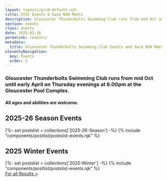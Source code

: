 ```yaml
---
layout: layouts/grid-default.njk
title: GTSC Events & Swim NSW Meets
description: Gloucester Thunderbolts Swimming Club runs from mid Oct until early April on Thursday evenings at 6.00pm at the Gloucester Pool Complex.  All ages and abilities are welcome.
section: events
class: events
date: 2025-02-18
permalink: /events/
metadata: 
  title: Gloucester Thunderbolts Swimming Club Events and Swim NSW Meets
eleventyNavigation:
  key: Events
  order: 2
---
```


<h3>Gloucester Thunderbolts Swimming Club runs from mid Oct until early April on Thursday evenings at 6.00pm at the Gloucester Pool Complex.</h3>

<h4>All ages and abilities are welcome.</h4>

<div class="padtop3rem"></div>

<!--- 2025-26 Season Events --->
<div class="postlist-section-wrapper fade-in">	
   <h2 class="heading-text">2025-26 Season Events</h2>
<div class="resultswrapper">
	{%- set postslist = collections['2025-26-Season'] -%} 
	{% include "components/postlist/postslist-events.njk" %}
</div>
</div>
<!--- End 2025-26 Season Events --->



<div class="eightypercentborder"></div>

<!--- 2025 Winter Events --->
<div class="postlist-section-wrapper fade-in">	
   <h2 class="heading-text">2025 Winter Events</h2>
<div class="resultswrapper">
	{%- set postslist = collections['2025-Winter'] -%} 
	{% include "components/postlist/postslist-events.njk" %}
</div>
</div>
<!--- End 2025 Winter Events --->


<div class="linkwrapper"><a class="resultspdf" href="/events/results/" title="All Season Results" alt="All Season Results">For all Results &gt;</a></div>